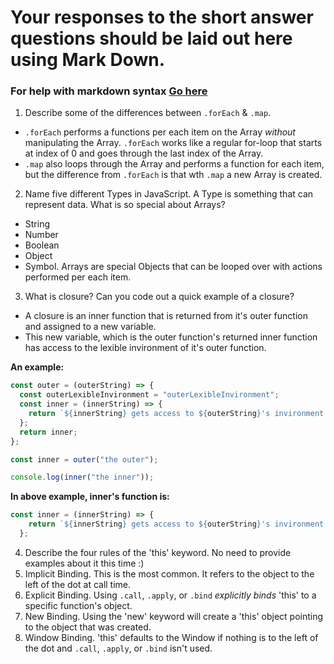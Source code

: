 # Your responses to the short answer questions should be laid out here using Mark Down.
### For help with markdown syntax [Go here](https://github.com/adam-p/markdown-here/wiki/Markdown-Cheatsheet)

1. Describe some of the differences between `.forEach` & `.map`.
  * `.forEach` performs a functions per each item on the Array *without* manipulating the Array. `.forEach` works like a regular for-loop that starts at index of 0 and goes through the last index of the Array.
  * `.map` also loops through the Array and performs a function for each item, but the difference from `.forEach` is that wth `.map` a new Array is created.

2. Name five different Types in JavaScript. A Type is something that can represent data. What is so special about Arrays?
  * String
  * Number
  * Boolean
  * Object
  * Symbol.
Arrays are special Objects that can be looped over with actions performed per each item.

3. What is closure? Can you code out a quick example of a closure?
 * A closure is an inner function that is returned from it's outer function and assigned to a new variable.
 * This new variable, which is the outer function's returned inner function has access to the lexible invironment of it's outer function.

**An example:**

```javascript
const outer = (outerString) => {
  const outerLexibleInvironment = "outerLexibleInvironment";
  const inner = (innerString) => {
    return `${innerString} gets access to ${outerString}'s invironment: ${outerLexibleInvironment}`;
  };
  return inner;
};

const inner = outer("the outer");

console.log(inner("the inner"));
```

**In above example, inner's function is:**
```javascript
const inner = (innerString) => {
    return `${innerString} gets access to ${outerString}'s invironment: ${outerLexibleInvironment}`;
  };
```

4. Describe the four rules of the 'this' keyword. No need to provide examples about it this time :)
  1. Implicit Binding. This is the most common. It refers to the object to the left of the dot at call time.
  2. Explicit Binding. Using `.call`, `.apply`, or `.bind` *explicitly binds* 'this' to a specific function's object.
  3. New Binding. Using the 'new' keyword will create a 'this' object pointing to the object that was created.
  4. Window Binding. 'this' defaults to the Window if nothing is to the left of the dot and `.call`, `.apply`, or `.bind` isn't used.